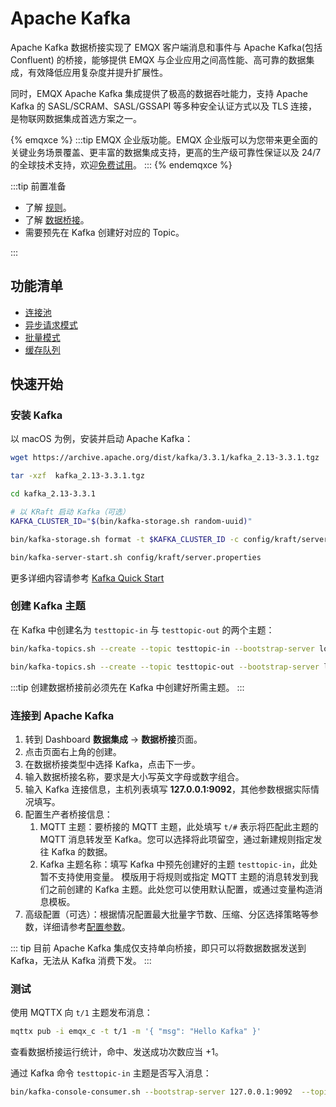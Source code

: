 # Apache Kafka

<!-- 提供一段简介，描述支数据桥接的基本工作方式、关键特性和价值，如果有局限性也应当在此处说明（如必须说明的版本限制、当前未解决的问题）。 -->
Apache Kafka 数据桥接实现了 EMQX 客户端消息和事件与 Apache Kafka(包括 Confluent) 的桥接，能够提供 EMQX 与企业应用之间高性能、高可靠的数据集成，有效降低应用复杂度并提升扩展性。

同时，EMQX Apache Kafka 集成提供了极高的数据吞吐能力，支持 Apache Kafka 的 SASL/SCRAM、SASL/GSSAPI 等多种安全认证方式以及 TLS 连接，是物联网数据集成首选方案之一。

{% emqxce %}
:::tip
EMQX 企业版功能。EMQX 企业版可以为您带来更全面的关键业务场景覆盖、更丰富的数据集成支持，更高的生产级可靠性保证以及 24/7 的全球技术支持，欢迎[免费试用](https://www.emqx.com/zh/try?product=enterprise)。
:::
{% endemqxce %}

:::tip 前置准备

<!-- 根据情况编写，包含必须的前置知识点、软件版本要求、需要预先创建/初始化的操作。 -->
- 了解 [规则](./rules.md)。
- 了解 [数据桥接](./data-bridges.md)。
- 需要预先在 Kafka 创建好对应的 Topic。

<!-- 列举功能或性能方面的亮点，如支持批处理、支持异步模式、双向数据桥接，链接到对应的功能介绍章节。 -->

:::

## 功能清单

- [连接池](./data-bridges.md#连接池)
- [异步请求模式](./data-bridges.md#异步请求模式)
- [批量模式](./data-bridges.md#批量模式)
- [缓存队列](./data-bridges.md#缓存队列)

<!-- TODO 配置参数 需补充链接到配置手册对应配置章节。 -->

## 快速开始
<!-- 从安装测试所需步骤，如果有不同的用法增加章节介绍。 -->

### 安装 Kafka

以 macOS 为例，安装并启动 Apache Kafka：

```bash
wget https://archive.apache.org/dist/kafka/3.3.1/kafka_2.13-3.3.1.tgz

tar -xzf  kafka_2.13-3.3.1.tgz

cd kafka_2.13-3.3.1

# 以 KRaft 启动 Kafka（可选）
KAFKA_CLUSTER_ID="$(bin/kafka-storage.sh random-uuid)"

bin/kafka-storage.sh format -t $KAFKA_CLUSTER_ID -c config/kraft/server.properties

bin/kafka-server-start.sh config/kraft/server.properties
```

更多详细内容请参考 [Kafka Quick Start](https://kafka.apache.org/documentation/#quickstart)

### 创建 Kafka 主题

在 Kafka 中创建名为 `testtopic-in` 与 `testtopic-out` 的两个主题：

```bash
bin/kafka-topics.sh --create --topic testtopic-in --bootstrap-server localhost:9092

bin/kafka-topics.sh --create --topic testtopic-out --bootstrap-server localhost:9092
```

:::tip
创建数据桥接前必须先在 Kafka 中创建好所需主题。
:::

### 连接到 Apache Kafka

1. 转到 Dashboard **数据集成** -> **数据桥接**页面。
2. 点击页面右上角的创建。
3. 在数据桥接类型中选择 Kafka，点击下一步。
4. 输入数据桥接名称，要求是大小写英文字母或数字组合。
5. 输入 Kafka 连接信息，主机列表填写 **127.0.0.1:9092**，其他参数根据实际情况填写。
6. 配置生产者桥接信息：
   1. MQTT 主题：要桥接的 MQTT 主题，此处填写 `t/#` 表示将匹配此主题的 MQTT 消息转发至 Kafka。您可以选择将此项留空，通过新建规则指定发往 Kafka 的数据。
   2. Kafka 主题名称：填写 Kafka 中预先创建好的主题 `testtopic-in`，此处暂不支持使用变量。
   模版用于将规则或指定 MQTT 主题的消息转发到我们之前创建的 Kafka 主题。此处您可以使用默认配置，或通过变量构造消息模板。
7. 高级配置（可选）：根据情况配置最大批量字节数、压缩、分区选择策略等参数，详细请参考[配置参数](#配置参数)。

::: tip
目前 Apache Kafka 集成仅支持单向桥接，即只可以将数据数据发送到 Kafka，无法从 Kafka 消费下发。
:::

### 测试

使用 MQTTX 向 `t/1` 主题发布消息：

```bash
mqttx pub -i emqx_c -t t/1 -m '{ "msg": "Hello Kafka" }'
```

查看数据桥接运行统计，命中、发送成功次数应当 +1。

通过 Kafka 命令 `testtopic-in` 主题是否写入消息：

```bash
bin/kafka-console-consumer.sh --bootstrap-server 127.0.0.1:9092  --topic testtopic-in --from-beginning
```
